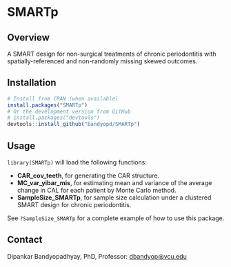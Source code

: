
# SMARTp

<!-- badges: start -->

<!-- [![CRAN status](https://www.r-pkg.org/badges/version/SMARTp)](https://cran.r-project.org/package=SMARTp) -->

<!-- [![Travis build status](https://travis-ci.org/SMARTp/SMARTp.svg?branch=master)](https://travis-ci.org/SMARTp/SMARTp) -->

<!-- [![Codecov test coverage](https://codecov.io/gh/SMARTp/SMARTp/branch/master/graph/badge.svg)](https://codecov.io/gh/SMARTp/SMARTp?branch=master) -->

<!-- badges: end -->

## Overview

A SMART design for non-surgical treatments of chronic periodontitis with
spatially-referenced and non-randomly missing skewed outcomes.

## Installation

``` r
# Install from CRAN (when available)
install.packages("SMARTp")
# Or the development version from GitHub
# install.packages("devtools")
devtools::install_github("bandyopd/SMARTp")
```

## Usage

`library(SMARTp)` will load the following functions:

  - **CAR\_cov\_teeth**, for generating the CAR structure.
  - **MC\_var\_yibar\_mis**, for estimating mean and variance of the
    average change in CAL for each patient by Monte Carlo method.
  - **SampleSize\_SMARTp**, for sample size calculation under a
    clustered SMART design for chronic periodontitis.

See `?SampleSize_SMARTp` for a complete example of how to use this
package.

## Contact

Dipankar Bandyopadhyay, PhD, Professor: <dbandyop@vcu.edu>
